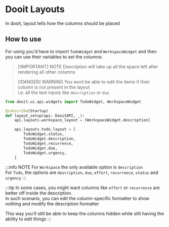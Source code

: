 # Dooit Layouts

In dooit, layout tells how the columns should be placed

## How to use

For using you'd have to import `TodoWidget` and `WorkspaceWidget`
and then you can use their variables to set the columns:


> [!IMPORTANT] NOTE
> Description will take up all the space left after rendering all other columns


> [!DANGER] WARNING
> You wont be able to edit the items if their column is not present in the layout \
> i.e. all the text inputs like `description` or `due`

```py
from dooit.ui.api.widgets import TodoWidget, WorkspaceWidget

@subscribe(Startup)
def layout_setup(api: DooitAPI, _):
    api.layouts.workspace_layout = [WorkspaceWidget.description]

    api.layouts.todo_layout = [
        TodoWidget.status,
        TodoWidget.description, 
        TodoWidget.recurrence,
        TodoWidget.due,
        TodoWidget.urgency,
    ]
```

:::info NOTE
For `Workspace` the only available option is `description` \
For `Todo`, the options are `description`, `due`, `effort`, `recurrence`, `status` and `urgency`
:::

:::tip
In some cases, you might want columns like `effort` or `recurrence` are better off inside the description. \
In such scenario, you can edit the column-specific formatter to show nothing and modify the description formatter

This way you'll still be able to keep the columns hidden while still having the ability to edit things
:::
